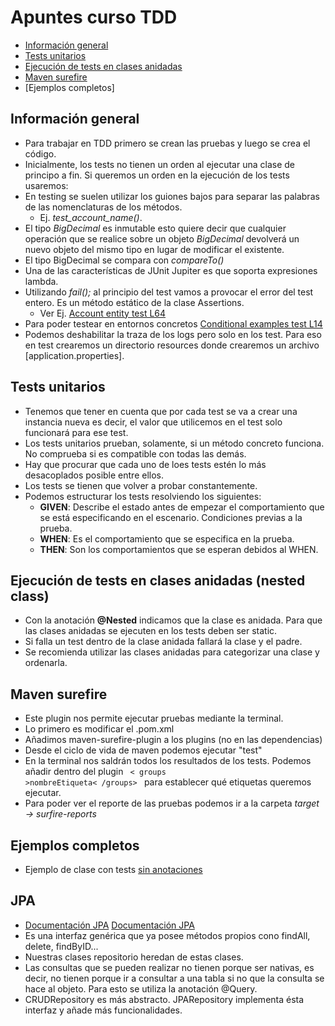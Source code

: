 # Apuntes curso TDD
- [Información general](#informacion-general)
- [Tests unitarios](#tests-unitarios)
- [Ejecución de tests en clases anidadas](#organización-de-tests-en-clases-anidadas-nested-class)
- [Maven surefire](#maven-surefire)
- [Ejemplos completos]


## Información general
- Para trabajar en TDD primero se crean las pruebas y luego se crea el código.
- Inicialmente, los tests no tienen un orden al ejecutar una clase de principo a fin. Si queremos un orden en la ejecución de los tests usaremos:
- En testing se suelen utilizar los guiones bajos para separar las palabras de las nomenclaturas de los métodos. 
  * Ej. *test_account_name()*.
- El tipo *BigDecimal* es inmutable esto quiere decir que cualquier operación que se realice sobre un objeto *BigDecimal* devolverá un nuevo objeto del mismo tipo en lugar de modificar el existente.
- El tipo BigDecimal se compara con *compareTo()*
- Una de las características de JUnit Jupiter es que soporta expresiones lambda.
- Utilizando *fail();* al principio del test vamos a provocar el error del test entero. Es un método estático de la clase Assertions.
   * Ver Ej. [Account entity test L64][account-entity-test-L64]
- Para poder testear en entornos concretos [Conditional examples test L14][conditional-examples-test-L14]
- Podemos deshabilitar la traza de los logs pero solo en los test. Para eso en test crearemos un directorio resources donde crearemos un archivo [application.properties].

## Tests unitarios 
- Tenemos que tener en cuenta que por cada test se va a crear una instancia nueva es decir, el valor que utilicemos en el test solo funcionará para ese test.
- Los tests unitarios prueban, solamente, si un método concreto funciona. No comprueba si es compatible con todas las demás.
- Hay que procurar que cada uno de loes tests estén lo más desacoplados posible entre ellos.
- Los tests se tienen que volver a probar constantemente.
- Podemos estructurar los tests resolviendo los siguientes:
    * **GIVEN**: Describe el estado antes de empezar el comportamiento que se está especificando en el escenario. Condiciones previas a la prueba.
    * **WHEN**: Es el comportamiento que se especifica en la prueba.
    * **THEN**: Son los comportamientos que se esperan debidos al WHEN.

## Ejecución de tests en clases anidadas (nested class)
- Con la anotación **@Nested** indicamos que la clase es anidada. Para que las clases anidadas se ejecuten en los tests deben ser static.
- Si falla un test dentro de la clase anidada fallará la clase y el padre.
- Se recomienda utilizar las clases anidadas para categorizar una clase y ordenarla.

## Maven surefire
- Este plugin nos permite ejecutar pruebas mediante la terminal.
- Lo primero es modificar el .pom.xml
- Añadimos maven-surefire-plugin a los plugins (no en las dependencias)
- Desde el ciclo de vida de maven podemos ejecutar "test"
- En la terminal nos saldrán todos los resultados de los tests. Podemos añadir dentro del plugin <code> < groups >nombreEtiqueta< /groups> </code> para establecer qué etiquetas queremos ejecutar.
- Para poder ver el reporte de las pruebas podemos ir a la carpeta *target -> surfire-reports*

## Ejemplos completos
- Ejemplo de clase con tests [sin anotaciones][JUnit-mockito-project-test]

## JPA

- [Documentación JPA] [Documentación JPA]
- Es una interfaz genérica que ya posee métodos propios cono findAll, delete, findByID...
- Nuestras clases repositorio heredan de estas clases. 
- Las consultas que se pueden realizar no tienen porque ser nativas, es decir, no tienen porque ir a consultar a una tabla si no que la consulta se hace al objeto. Para esto se utiliza la anotación @Query.
- CRUDRepository es más abstracto. JPARepository implementa ésta interfaz y añade más funcionalidades.


[account-entity-test-L64]:https://github.com/irinacadu/TDD-Course/blob/133e856b7c03dbe2b2b287fe77216b839fe773c5/src/test/java/tddCourse/tdd/Entities/AccountTest.java#L64
[conditional-examples-test-L14]: https://github.com/irinacadu/TDD-Course/blob/0e0866d9bc86724c85402cef112c943bb3f1a505/src/test/java/JUnit/ConditionalTestsExamples/ConditionalTestsExamples.java#L14
[JUnit-mockito-project-test]:https://github.com/irinacadu/TDD-Course/blob/3d4384d4ee195f4c6b24c2fecc3db76d3f034023/src/test/java/JUnitMockitoProject/JUnitMockitoProjectTest.java#L20
[Documentación JPA]: https://spring.io/projects/spring-data



